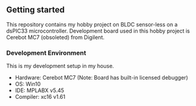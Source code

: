 ## Getting started
This repository contains my hobby project on BLDC sensor-less on a dsPIC33 microcontroller.  Development board used in this hobby project is Cerebot MC7 (obsoleted) from Digilent.

### Development Environment
This is my development setup in my house.
   * Hardware: Cerebot MC7 (Note: Board has built-in licensed debugger)
   * OS: Win10
   * IDE: MPLABX v5.45
   * Compiler: xc16 v1.61

